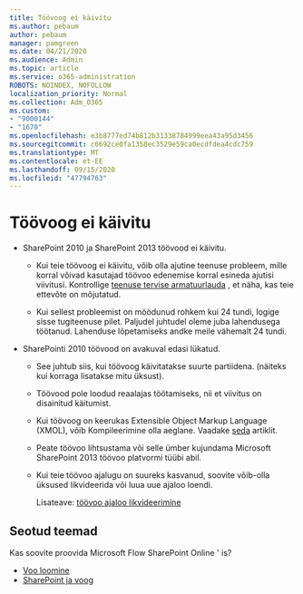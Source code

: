 ```yaml
---
title: Töövoog ei käivitu
ms.author: pebaum
author: pebaum
manager: pamgreen
ms.date: 04/21/2020
ms.audience: Admin
ms.topic: article
ms.service: o365-administration
ROBOTS: NOINDEX, NOFOLLOW
localization_priority: Normal
ms.collection: Adm_O365
ms.custom:
- "9000144"
- "1670"
ms.openlocfilehash: e3b8777ed74b812b31338784999eea43a95d3456
ms.sourcegitcommit: c6692ce0fa1358ec3529e59ca0ecdfdea4cdc759
ms.translationtype: MT
ms.contentlocale: et-EE
ms.lasthandoff: 09/15/2020
ms.locfileid: "47794763"
---
```

# <a name="workflow-is-not-starting"></a>Töövoog ei käivitu

- SharePoint 2010 ja SharePoint 2013 töövood ei käivitu.

    - Kui teie töövoog ei käivitu, võib olla ajutine teenuse probleem, mille korral võivad kasutajad töövoo edenemise korral esineda ajutisi viivitusi. Kontrollige [teenuse tervise armatuurlauda](https:/admin.microsoft.com/AdminPortal/Home#/servicehealth) , et näha, kas teie ettevõte on mõjutatud.

    - Kui sellest probleemist on möödunud rohkem kui 24 tundi, logige sisse tugiteenuse pilet. Paljudel juhtudel oleme juba lahendusega töötanud. Lahenduse lõpetamiseks andke meile vähemalt 24 tundi.

- SharePointi 2010 töövood on avakuval edasi lükatud.

    - See juhtub siis, kui töövoog käivitatakse suurte partiidena. (näiteks kui korraga lisatakse mitu üksust).

    - Töövood pole loodud reaalajas töötamiseks, nii et viivitus on disainitud käitumist.

   -  Kui töövoog on keerukas Extensible Object Markup Language (XMOL), võib Kompileerimine olla aeglane. Vaadake [seda](https://support.microsoft.com//kb/3043697) artiklit.

    - Peate töövoo lihtsustama või selle ümber kujundama Microsoft SharePoint 2013 töövoo platvormi tüübi abil.

    - Kui teie töövoo ajalugu on suureks kasvanud, soovite võib-olla üksused likvideerida või luua uue ajaloo loendi.

        Lisateave: [töövoo ajaloo likvideerimine](https://blogs.technet.microsoft.com/marj/2015/08/07/sharepoint-2010-workflows-best-practice-purge-workflow-history-list-items/)


## <a name="related-topics"></a>Seotud teemad
Kas soovite proovida Microsoft Flow SharePoint Online ' is?
- [Voo loomine](https://support.office.com/article/Create-a-flow-for-a-list-or-library-in-SharePoint-Online-or-OneDrive-for-Business-a9c3e03b-0654-46af-a254-20252e580d01) 
- [SharePoint ja voog](https://flow.microsoft.com/blog/sharepoint-and-flow/) 


